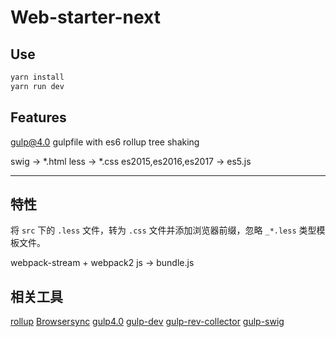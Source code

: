 # Web-starter-next

## Use
```bash
yarn install
yarn run dev
```

## Features
gulp@4.0 
gulpfile with es6
rollup tree shaking

swig -> *.html
less -> *.css
es2015,es2016,es2017 -> es5.js

---
## 特性
将 `src` 下的 `.less` 文件，转为 `.css` 文件并添加浏览器前缀，忽略 `_*.less` 类型模板文件。

webpack-stream + webpack2  js -> bundle.js


## 相关工具
[rollup](https://rollupjs.org)
[Browsersync](https://browsersync.io/docs/gulp)
[gulp4.0](https://github.com/gulpjs/gulp/tree/4.0)
[gulp-dev](https://github.com/sindresorhus/gulp-rev)
[gulp-rev-collector](https://github.com/shonny-ua/gulp-rev-collector)
[gulp-swig](https://github.com/colynb/gulp-swig)

